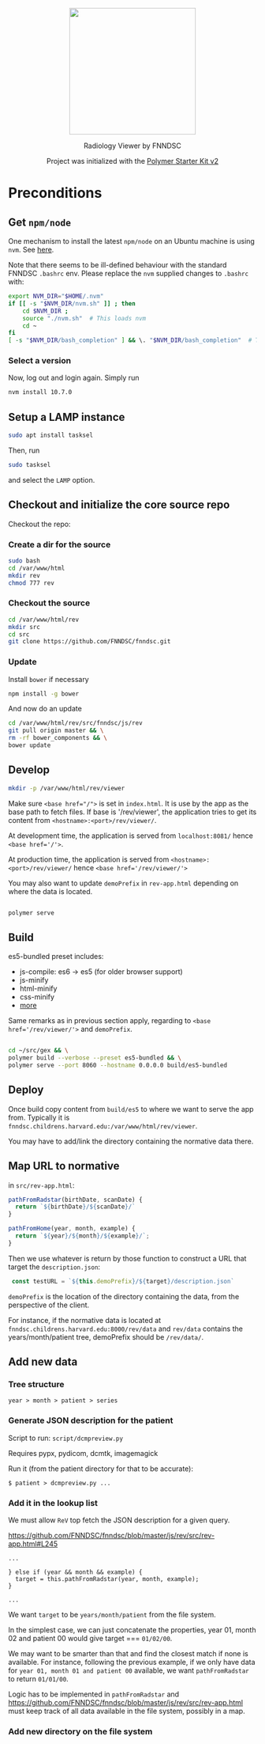 
<p align="center"><img width="256px" src ="https://user-images.githubusercontent.com/214063/32576569-9cf89f9a-c4d7-11e7-9bd8-9fe838ed2915.png" /></p>

<p align="center">
Radiology Viewer by FNNDSC
</p>

<p align="center">
Project was initialized with the <a href="https://github.com/PolymerElements/polymer-starter-kit">Polymer Starter Kit v2</a>
</p>

# Preconditions

## Get `npm/node`

One mechanism to install the latest `npm/node` on an Ubuntu machine is using `nvm`. See [here](https://www.digitalocean.com/community/tutorials/how-to-install-node-js-on-ubuntu-18-04).

Note that there seems to be ill-defined behaviour with the standard FNNDSC `.bashrc` env. Please replace the `nvm` supplied changes to `.bashrc` with:

```bash
export NVM_DIR="$HOME/.nvm"
if [[ -s "$NVM_DIR/nvm.sh" ]] ; then 
    cd $NVM_DIR ;  
    source "./nvm.sh"  # This loads nvm
    cd ~
fi
[ -s "$NVM_DIR/bash_completion" ] && \. "$NVM_DIR/bash_completion"  # This loads nvm bash_completion
```
### Select a version

Now, log out and login again. Simply run

```bash
nvm install 10.7.0
```
## Setup a LAMP instance

```bash
sudo apt install tasksel
```
Then, run 

```bash
sudo tasksel
```
and select the `LAMP` option.

## Checkout and initialize the core source repo

Checkout the repo:

### Create a dir for the source

```bash
sudo bash
cd /var/www/html
mkdir rev
chmod 777 rev
```

### Checkout the source

```bash
cd /var/www/html/rev
mkdir src
cd src
git clone https://github.com/FNNDSC/fnndsc.git
```
### Update

Install `bower` if necessary

```bash
npm install -g bower
```

And now do an update

``` bash
cd /var/www/html/rev/src/fnndsc/js/rev
git pull origin master && \
rm -rf bower_components && \
bower update
```

## Develop

```bash
mkdir -p /var/www/html/rev/viewer
```

Make sure `<base href="/">` is set in `index.html`.
It is use by the app as the base path to fetch files. If base is '/rev/viewer', the application
tries to get its content from `<hostname>:<port>/rev/viewer/`.

At development time, the application is served from `localhost:8081/` hence `<base href='/'>`.

At production time, the application is served from `<hostname>:<port>/rev/viewer/` hence `<base href='/rev/viewer/'>`

You may also want to update `demoPrefix` in `rev-app.html` depending on where the data is located.

``` bash

polymer serve

```

## Build

es5-bundled preset includes:

* js-compile: es6 -> es5 (for older browser support)
* js-minify
* html-minify
* css-minify
* [more](https://www.polymer-project.org/1.0/docs/tools/polymer-cli)

Same remarks as in previous section apply, regarding to `<base href='/rev/viewer/'>` and `demoPrefix`.

``` bash

cd ~/src/gex && \
polymer build --verbose --preset es5-bundled && \
polymer serve --port 8060 --hostname 0.0.0.0 build/es5-bundled

```

## Deploy

Once build copy content from `build/es5` to where we want to serve the app from. Typically it is `fnndsc.childrens.harvard.edu:/var/www/html/rev/viewer`.

You may have to add/link the directory containing the normative data there.

## Map URL to normative

in `src/rev-app.html`:

```javascript
pathFromRadstar(birthDate, scanDate) {
  return `${birthDate}/${scanDate}/`
}

pathFromHome(year, month, example) {
  return `${year}/${month}/${example}/`;
}
```

Then we use whatever is return by those function to construct a URL that target the `description.json`:

```javascript
 const testURL = `${this.demoPrefix}/${target}/description.json`
```

`demoPrefix` is the location of the directory containing the data, from the perspective of the client.

For instance, if the normative data is located at `fnndsc.childrens.harvard.edu:8000/rev/data` and `rev/data` contains the years/month/patient tree, demoPrefix should be `/rev/data/`.

## Add new data

### Tree structure
`year > month > patient > series`

### Generate JSON description for the patient

Script to run: `script/dcmpreview.py`

Requires pypx, pydicom, dcmtk, imagemagick

Run it (from the patient directory for that to be accurate):
```
$ patient > dcmpreview.py ...
```

### Add it in the lookup list

We must allow `ReV` top fetch the JSON description for a given query.

https://github.com/FNNDSC/fnndsc/blob/master/js/rev/src/rev-app.html#L245

```
...

} else if (year && month && example) {
  target = this.pathFromRadstar(year, month, example);
}

...
```

We want `target` to be `years/month/patient` from the file system.

In the simplest case, we can just concatenate the properties, year 01, month 02 and patient 00 would give target === `01/02/00`.

We may want to be smarter than that and find the closest match if none is available. For instance, following the previous example, if we only have data for `year 01, month 01 and patient 00` available, we want `pathFromRadstar` to return `01/01/00`.

Logic has to be implemented in `pathFromRadstar` and https://github.com/FNNDSC/fnndsc/blob/master/js/rev/src/rev-app.html
 must keep track of all data available in the file system, possibly in a map.
### Add new directory on the file system
